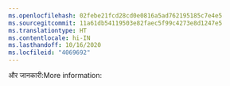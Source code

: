 ```yaml
---
ms.openlocfilehash: 02febe21fcd28cd0e0816a5ad762195185c7e4e5
ms.sourcegitcommit: 11a61db54119503e82faec5f99c4273e8d1247e5
ms.translationtype: HT
ms.contentlocale: hi-IN
ms.lasthandoff: 10/16/2020
ms.locfileid: "4069692"
---
```

<span data-ttu-id="9714a-101">और जानकारी:</span><span class="sxs-lookup"><span data-stu-id="9714a-101">More information:</span></span>
